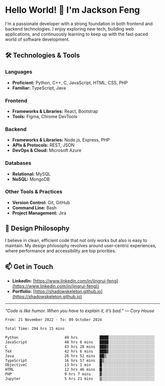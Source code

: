 # Hello World! 👋 I'm Jackson Feng

I'm a passionate developer with a strong foundation in both frontend and backend technologies. I enjoy exploring new tech, building web applications, and continuously learning to keep up with the fast-paced world of software development.

## 🛠 Technologies & Tools

### Languages
- **Proficient:** Python, C++, C, JavaScript, HTML, CSS, PHP
- **Familiar:** TypeScript, Java

### Frontend
- **Frameworks & Libraries:** React, Bootstrap
- **Tools:** Figma, Chrome DevTools

### Backend
- **Frameworks & Libraries:** Node.js, Express, PHP
- **APIs & Protocols:** REST, JSON
- **DevOps & Cloud:** Microsoft Azure

### Databases
- **Relational:** MySQL
- **NoSQL:** MongoDB

### Other Tools & Practices
- **Version Control:** Git, GitHub
- **Command Line:** Bash
- **Project Management:** Jira


## 🎨 Design Philosophy

I believe in clean, efficient code that not only works but also is easy to maintain. My design philosophy revolves around user-centric experiences, where performance and accessibility are top priorities.

## 📫 Get in Touch

- **LinkedIn:** [https://www.linkedin.com/in/jingrui-feng](https://www.linkedin.com/in/jingrui-feng))
- **Portfolio:** [https://shadowskeleton.github.io](https://shadowskeleton.github.io)

---

*“Code is like humor. When you have to explain it, it’s bad.” — Cory House*



<!--START_SECTION:waka-->

```txt
From: 21 November 2022 - To: 09 October 2024

Total Time: 294 hrs 15 mins

Python                     49 hrs          ████░░░░░░░░░░░░░░░░░░░░░   16.65 %
JavaScript                 48 hrs 6 mins   ████░░░░░░░░░░░░░░░░░░░░░   16.35 %
C                          43 hrs 28 mins  ███▓░░░░░░░░░░░░░░░░░░░░░   14.77 %
TeX                        42 hrs 6 mins   ███▓░░░░░░░░░░░░░░░░░░░░░   14.31 %
Java                       26 hrs 52 mins  ██▒░░░░░░░░░░░░░░░░░░░░░░   09.13 %
TypeScript                 16 hrs 57 mins  █▒░░░░░░░░░░░░░░░░░░░░░░░   05.76 %
ObjectiveC                 13 hrs 1 min    █░░░░░░░░░░░░░░░░░░░░░░░░   04.43 %
HTML                       12 hrs 46 mins  █░░░░░░░░░░░░░░░░░░░░░░░░   04.34 %
PHP                        9 hrs 7 mins    ▓░░░░░░░░░░░░░░░░░░░░░░░░   03.10 %
Jupyter                    5 hrs 21 mins   ▒░░░░░░░░░░░░░░░░░░░░░░░░   01.82 %
```

<!--END_SECTION:waka-->


